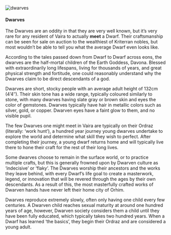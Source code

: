 ![dwarves](https://worldofvaira.com/wp-content/uploads/2022/06/dwarves.png)

#### **Dwarves**

The Dwarves are an oddity in that they are very well known, but it’s very rare for any resident of Vaira to actually **meet** a Dwarf. Their craftsmanship can be seen for sale on auction to the wealthiest of Kriterran nobles, but most wouldn’t be able to tell you what the average Dwarf even looks like.

According to the tales passed down from Dwarf to Dwarf across eons, the dwarves are the half-mortal children of the Earth Goddess, Davona. Blessed with extraordinarily long lifespans, living for thousands of years, and great physical strength and fortitude, one could reasonably understand why the Dwarves claim to be direct descendants of a god.

Dwarves are short, stocky people with an average adult height of 132cm (4’4″). Their skin tone has a wide range, typically coloured similarly to stone, with many dwarves having slate gray or brown skin and eyes the color of gemstones. Dwarves typically have hair in metallic colors such as silver, gold, or copper. Dwarven eyes have a faint glow to them, and no visible pupil.

The few Dwarves one might meet in Vaira are typically on their Ordraz (literally: ‘work hunt’), a hundred year journey young dwarves undertake to explore the world and determine what skill they wish to perfect. After completing their journey, a young dwarf returns home and will typically live there to hone their craft for the rest of their long lives.

Some dwarves choose to remain in the surface world, or to practice multiple crafts, but this is generally frowned upon by Dwarven culture as ‘indecisive’ or ‘flaky’. The Dwarves worship their ancestors and the works they leave behind, with every Dwarf’s life goal to create a masterwork, legend, or innovation that will be revered through the ages by their own descendants. As a result of this, the most masterfully crafted works of Dwarven hands have never left their home city of Orhim.


Dwarves reproduce extremely slowly, often only having one child every few centuries. A Dwarven child reaches sexual maturity at around one hundred years of age, however, Dwarven society considers them a child until they have been fully educated, which typically takes two hundred years. When a Dwarf has learned ‘the basics’, they begin their Ordraz and are considered a young adult.
